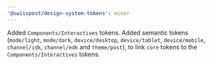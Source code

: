 ```yaml
---
'@swisspost/design-system-tokens': minor
---
```


Added `Components/Interactives` tokens.
Added semantic tokens (`mode/light`, `mode/dark`, `device/desktop`, `device/tablet`, `device/mobile`, `channel/idk`, `channel/edk` and `theme/post`), to link `core` tokens to the `Components/Interactives` tokens.
